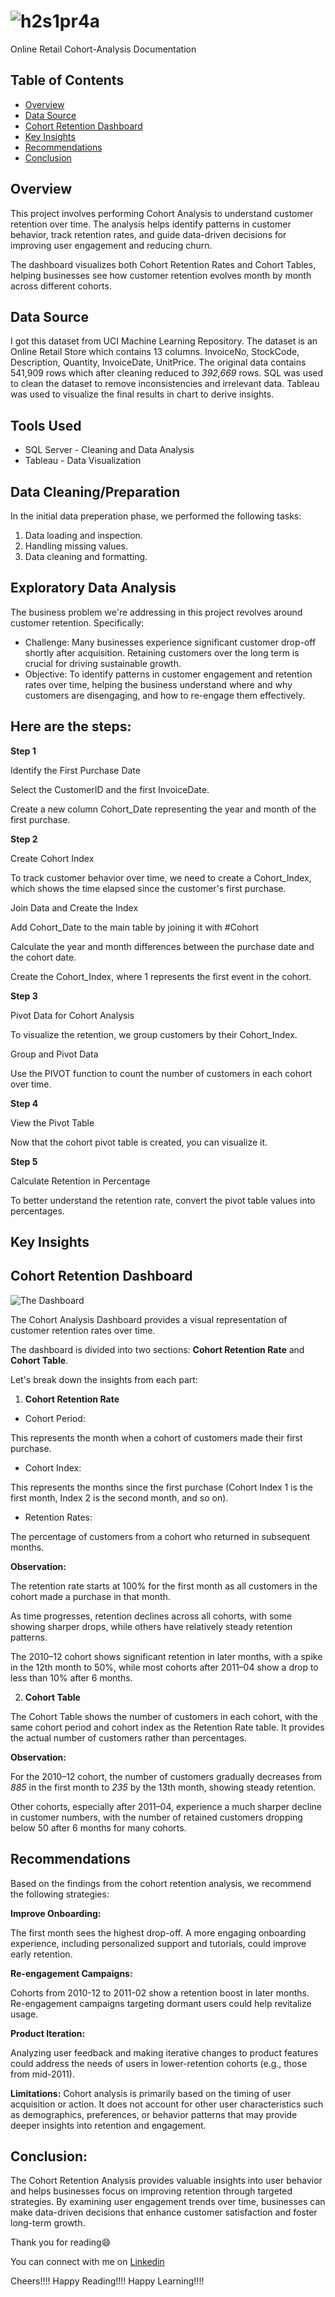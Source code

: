 # ![h2s1pr4a](https://github.com/user-attachments/assets/6883115e-439e-4088-8e0b-c39425ce1360)

Online Retail Cohort-Analysis Documentation
## Table of Contents
- [Overview](#Overview)
- [Data Source](#data-source)
- [Cohort Retention Dashboard](#cohort-retention-dashboard)
- [Key Insights](#key-insights)
- [Recommendations](#recommendations)
- [Conclusion](#conclusion)

## Overview
This project involves performing Cohort Analysis to understand customer retention over time. The analysis helps identify patterns in customer behavior, track retention rates, and guide data-driven decisions for improving user engagement and reducing churn.

The dashboard visualizes both Cohort Retention Rates and Cohort Tables, helping businesses see how customer retention evolves month by month across different cohorts.

## Data Source
I got this dataset from UCI Machine Learning Repository. The dataset is an Online Retail Store which contains 13 columns. InvoiceNo, StockCode, Description, Quantity, InvoiceDate, UnitPrice. The original data contains 541,909 rows which after cleaning reduced to *392,669* rows. SQL was used to clean the dataset to remove inconsistencies and irrelevant data. Tableau was used to visualize the final results in chart to derive insights.
## Tools Used
- SQL Server - Cleaning and Data Analysis
- Tableau - Data Visualization
## Data Cleaning/Preparation
In the initial data preperation phase, we performed the following tasks:
1. Data loading and inspection.
2. Handling missing values.
3. Data cleaning and formatting.
## Exploratory Data Analysis
The business problem we're addressing in this project revolves around customer retention. 
Specifically:
- Challenge: Many businesses experience significant customer drop-off shortly after acquisition. Retaining customers over the long term is crucial for driving sustainable growth.
- Objective: To identify patterns in customer engagement and retention rates over time, helping the business understand where and why customers are disengaging, and how to re-engage them effectively.
  
## Here are the steps:
**Step 1**
  
Identify the First Purchase Date

Select the CustomerID and the first InvoiceDate.

Create a new column Cohort_Date representing the year and month of the first purchase.

**Step 2**
  
Create Cohort Index

To track customer behavior over time, we need to create a Cohort_Index, which shows the time elapsed since the customer's first purchase.

Join Data and Create the Index

Add Cohort_Date to the main table by joining it with #Cohort

Calculate the year and month differences between the purchase date and the cohort date.

Create the Cohort_Index,  where 1 represents the first event in the cohort.

**Step 3**

Pivot Data for Cohort Analysis

To visualize the retention, we group customers by their Cohort_Index.

Group and Pivot Data

Use the PIVOT function to count the number of customers in each cohort over time.

**Step 4**

View the Pivot Table

Now that the cohort pivot table is created, you can visualize it.

**Step 5**

Calculate Retention in Percentage

To better understand the retention rate, convert the pivot table values into percentages.

## Key Insights

## Cohort Retention Dashboard

![The Dashboard](https://github.com/mayork230/Cohort-Analysis/blob/main/Dashboard%201(1).png)

The Cohort Analysis Dashboard provides a visual representation of customer retention rates over time.

The dashboard is divided into two sections: **Cohort Retention Rate** and **Cohort Table**.

Let's break down the insights from each part:

1. **Cohort Retention Rate**
- Cohort Period:

This represents the month when a cohort of customers made their first purchase.
- Cohort Index:

This represents the months since the first purchase (Cohort Index 1 is the first month, Index 2 is the second month, and so on).

- Retention Rates:

The percentage of customers from a cohort who returned in subsequent months.

**Observation:**

The retention rate starts at 100% for the first month as all customers in the cohort made a purchase in that month.

As time progresses, retention declines across all cohorts, with some showing sharper drops, while others have relatively steady retention patterns.

The 2010–12 cohort shows significant retention in later months, with a spike in the 12th month to 50%, while most cohorts after 2011–04 show a drop to less than 10% after 6 months.

2. **Cohort Table**

The Cohort Table shows the number of customers in each cohort, with the same cohort period and cohort index as the Retention Rate table. It provides the actual number of customers rather than percentages.

**Observation:**

For the 2010–12 cohort, the number of customers gradually decreases from *885* in the first month to *235* by the 13th month, showing steady retention.

Other cohorts, especially after 2011–04, experience a much sharper decline in customer numbers, with the number of retained customers dropping below 50 after 6 months for many cohorts.

## Recommendations

Based on the findings from the cohort retention analysis, we recommend the following strategies:

**Improve Onboarding:**

The first month sees the highest drop-off. A more engaging onboarding experience, including personalized support and tutorials, could improve early retention.

**Re-engagement Campaigns:**

Cohorts from 2010-12 to 2011-02 show a retention boost in later months. Re-engagement campaigns targeting dormant users could help revitalize usage.

**Product Iteration:**

Analyzing user feedback and making iterative changes to product features could address the needs of users in lower-retention cohorts (e.g., those from mid-2011).

**Limitations:**
Cohort analysis is primarily based on the timing of user acquisition or action. It does not account for other user characteristics such as demographics, preferences, or behavior patterns that may provide deeper insights into retention and engagement.

## Conclusion:
The Cohort Retention Analysis provides valuable insights into user behavior and helps businesses focus on improving retention through targeted strategies. By examining user engagement trends over time, businesses can make data-driven decisions that enhance customer satisfaction and foster long-term growth.




Thank you for reading😄

You can connect with me on [Linkedin](https://www.linkedin.com/in/mayowa-kolapo-093574226/)

Cheers!!!! Happy Reading!!!! Happy Learning!!!!







